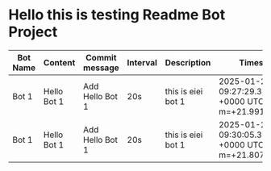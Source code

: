# Hello this is testing Readme Bot Project

| Bot Name | Content | Commit message | Interval | Description | Timestamp
|-|-|-|-|-|-
|Bot 1|Hello Bot 1|Add Hello Bot 1|20s|this is eiei bot 1|2025-01-25 09:27:29.335411498 +0000 UTC m=+21.991179461
|Bot 1|Hello Bot 1|Add Hello Bot 1|20s|this is eiei bot 1|2025-01-25 09:30:05.324202417 +0000 UTC m=+21.807746043
